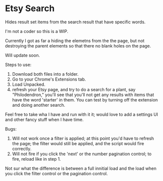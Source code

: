 # Etsy Search
Hides result set items from the search result that have specific words.

I'm not a coder so this is a WIP. 

Currently I got as far a hiding the elemetns from the the page, but not destroying the parent elements so that there no blank holes on the page.

Will update soon.

Steps to use:

1. Download both files into a folder.
2. Go to your Chrome's Extensions tab.
3. Load Unpacked.
4. refresh your Etsy page, and try to do a search for a plant, say "Philodendron," you'll see that you'll not get any results with items that have the word 'starter' in them. You can test by turning off the extension and doing another search.

Feel free to take wha I have and run with it it; would love to add a settings UI and other fancy stuff when I have time. 

Bugs:

1. Will not work once a filter is applied; at this point you'd have to refresh the page; the filter would still be applied, and the script would fire correctly.
2. Will not fire if you click the 'next' or the number pagination control; to fire, reload like in step 1.

Not sur what the difference is between a full innitial load and the load when you click the filter control or the pagination control.
